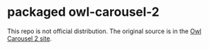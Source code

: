 # packaged owl-carousel-2

This repo is not official distribution. The original source is in the
[Owl Carousel 2 site](http://smashingboxes.github.io/OwlCarousel2/).
